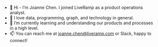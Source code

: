 - 👋 Hi - I’m Joanne Chen. I joined LiveRamp as a product operations analyst. 
- 👀 I love data, programming, graph, and technology in general.
- 🌱 I’m currently learning and understanding our products and processes in a high level.
- 📫 You can reach me at joanne.chen@liveramp.com or Slack, happy to connect!

<!---
JoanneLR/JoanneLR is a ✨ special ✨ repository because its `README.md` (this file) appears on your GitHub profile.
You can click the Preview link to take a look at your changes.
--->
